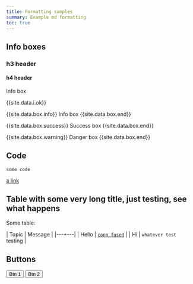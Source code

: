 ```yaml
---
title: Formatting samples
summary: Example md formatting
toc: true
---
```


## Info boxes

### h3 header

#### h4 header

Info box

{{site.data.i.ok}}

{{site.data.box.info}}
Info box
{{site.data.box.end}}

{{site.data.box.success}}
Success box
{{site.data.box.end}}

{{site.data.box.warning}}
Danger box
{{site.data.box.end}}

## Code

```
some code
```

[a link](/docs/content/)

## Table with some very long title, just testing, see what happens

Some table:

| Topic | Message  |
|---+---|
| Hello | [`conn fused`](/docs/content/) |
| Hi | `whatever test` testing |

## Buttons

<a href="/docs/content/"><button>Btn 1</button></a>
<a href="/docs/content/"><button>Btn 2</button></a>
